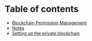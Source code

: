 # Table of contents

* [Blockchain Permission Management](README.md)
* [Notes](notes.md)
* [Setting up the private blockchain](setting-up-the-private-blockchain.md)

